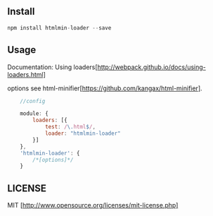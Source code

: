 ## Install

```javascript
npm install htmlmin-loader --save
```

## Usage
Documentation: Using loaders[http://webpack.github.io/docs/using-loaders.html]

options see html-minifier[https://github.com/kangax/html-minifier].

```javascript
    //config

    module: {
        loaders: [{
            test: /\.html$/,
            loader: "htmlmin-loader"
        }]
    },
    'htmlmin-loader': {
        /*[options]*/
    }
```

## LICENSE
MIT [http://www.opensource.org/licenses/mit-license.php]